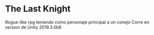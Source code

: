 # The Last Knight
Rogue-like rpg teniendo como personaje principal a un conejo
Corre en version de Unity 2019.3.0b6
